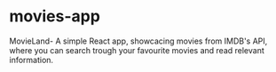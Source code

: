 # movies-app
MovieLand- A simple React app, showcacing movies from IMDB's API, where you can search trough your favourite movies and read relevant information.
